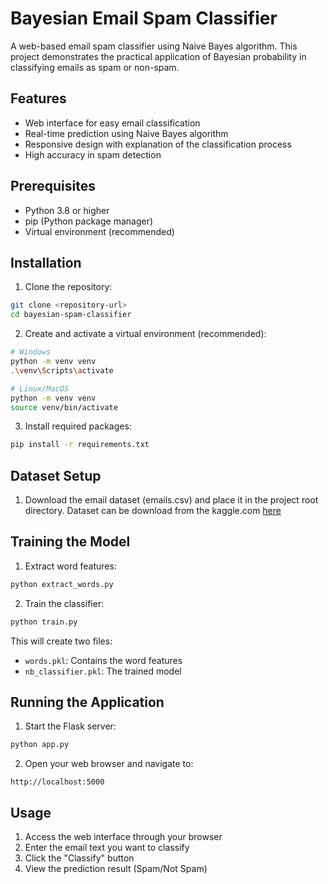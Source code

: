 # Bayesian Email Spam Classifier

A web-based email spam classifier using Naive Bayes algorithm. This project demonstrates the practical application of Bayesian probability in classifying emails as spam or non-spam.

## Features

- Web interface for easy email classification
- Real-time prediction using Naive Bayes algorithm
- Responsive design with explanation of the classification process
- High accuracy in spam detection

## Prerequisites

- Python 3.8 or higher
- pip (Python package manager)
- Virtual environment (recommended)

## Installation

1. Clone the repository:
```bash
git clone <repository-url>
cd bayesian-spam-classifier
```

2. Create and activate a virtual environment (recommended):
```bash
# Windows
python -m venv venv
.\venv\Scripts\activate

# Linux/MacOS
python -m venv venv
source venv/bin/activate
```

3. Install required packages:
```bash
pip install -r requirements.txt
```

## Dataset Setup

1. Download the email dataset (emails.csv) and place it in the project root directory. Dataset can be download from the kaggle.com [here](https://www.kaggle.com/datasets/balaka18/email-spam-classification-dataset-csv/data)

## Training the Model

1. Extract word features:
```bash
python extract_words.py
```

2. Train the classifier:
```bash
python train.py
```

This will create two files:
- `words.pkl`: Contains the word features
- `nb_classifier.pkl`: The trained model

## Running the Application

1. Start the Flask server:
```bash
python app.py
```

2. Open your web browser and navigate to:
```
http://localhost:5000
```

## Usage

1. Access the web interface through your browser
2. Enter the email text you want to classify
3. Click the "Classify" button
4. View the prediction result (Spam/Not Spam)